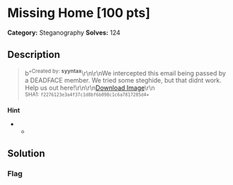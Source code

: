 # Missing Home [100 pts]

**Category:** Steganography
**Solves:** 124

## Description
>b"<sup>Created by: <b>syyntax</b></sup>\r\n\r\nWe intercepted this email being passed by a DEADFACE member. We tried some steghide, but that didnt work. Help us out here!\r\n\r\n[Download Image](https://tinyurl.com/2s4kvnvr)\r\n<br><sup>SHA1: `f2276123e3a4f37c1d8bf6b098c1c6a7817285d4`</sup>"

**Hint**
* -

## Solution

### Flag

